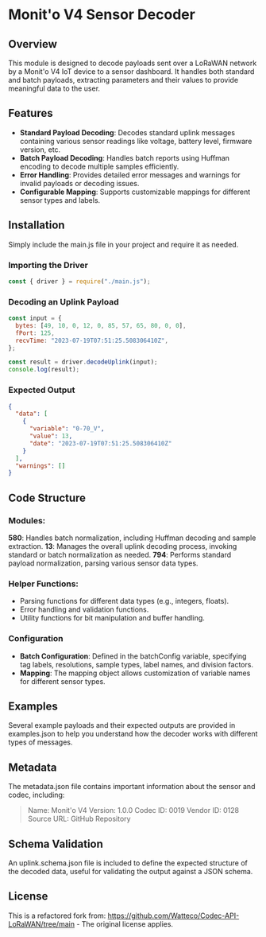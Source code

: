 # Monit'o V4 Sensor Decoder

## Overview

This module is designed to decode payloads sent over a LoRaWAN network by a Monit'o V4 IoT device to a sensor dashboard. It handles both standard and batch payloads, extracting parameters and their values to provide meaningful data to the user.

## Features

- **Standard Payload Decoding**: Decodes standard uplink messages containing various sensor readings like voltage, battery level, firmware version, etc.
- **Batch Payload Decoding**: Handles batch reports using Huffman encoding to decode multiple samples efficiently.
- **Error Handling**: Provides detailed error messages and warnings for invalid payloads or decoding issues.
- **Configurable Mapping**: Supports customizable mappings for different sensor types and labels.

## Installation

Simply include the main.js file in your project and require it as needed.

### Importing the Driver

```javascript
const { driver } = require("./main.js");
```

### Decoding an Uplink Payload

```javascript
const input = {
  bytes: [49, 10, 0, 12, 0, 85, 57, 65, 80, 0, 0],
  fPort: 125,
  recvTime: "2023-07-19T07:51:25.508306410Z",
};

const result = driver.decodeUplink(input);
console.log(result);
```

### Expected Output

```json
{
  "data": [
    {
      "variable": "0-70_V",
      "value": 13,
      "date": "2023-07-19T07:51:25.508306410Z"
    }
  ],
  "warnings": []
}
```

## Code Structure

### Modules:

**580**: Handles batch normalization, including Huffman decoding and sample extraction.
**13**: Manages the overall uplink decoding process, invoking standard or batch normalization as needed.
**794**: Performs standard payload normalization, parsing various sensor data types.

### Helper Functions:

- Parsing functions for different data types (e.g., integers, floats).
- Error handling and validation functions.
- Utility functions for bit manipulation and buffer handling.

### Configuration

- **Batch Configuration**: Defined in the batchConfig variable, specifying tag labels, resolutions, sample types, label names, and division factors.
- **Mapping**: The mapping object allows customization of variable names for different sensor types.

## Examples

Several example payloads and their expected outputs are provided in examples.json to help you understand how the decoder works with different types of messages.

## Metadata

The metadata.json file contains important information about the sensor and codec, including:

> Name: Monit'o V4
> Version: 1.0.0
> Codec ID: 0019
> Vendor ID: 0128
> Source URL: GitHub Repository

## Schema Validation

An uplink.schema.json file is included to define the expected structure of the decoded data, useful for validating the output against a JSON schema.

## License

This is a refactored fork from: https://github.com/Watteco/Codec-API-LoRaWAN/tree/main - The original license applies.

